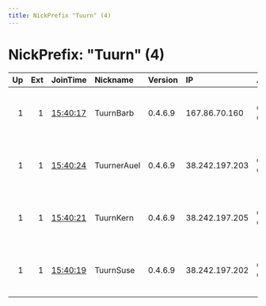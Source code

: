 ```yaml
---
title: NickPrefix "Tuurn" (4)
---
```


# NickPrefix: "Tuurn" (4)

|   Up |   Ext | JoinTime                                                                                              | Nickname    | Version   | IP             | AS           | CC   |   ORp |   Dirp | OS    | Contact                             |   eFamMembers |
|-----:|------:|:------------------------------------------------------------------------------------------------------|:------------|:----------|:---------------|:-------------|:-----|------:|-------:|:------|:------------------------------------|--------------:|
|    1 |     1 | [15:40:17](https://nusenu.github.io/OrNetStats/w/relay/87C90FEA94ADA781DB401DA41A542CBB23DEDFEA.html) | TuurnBarb   | 0.4.6.9   | 167.86.70.160  | Contabo GmbH | de   |  9001 |      0 | Linux | mailen Sie mir nicht ffrudi36 @ gmx |             4 |
|    1 |     1 | [15:40:24](https://nusenu.github.io/OrNetStats/w/relay/EF1F4F15B85D52C64810059C5674C5CFF4FED83F.html) | TuurnerAuel | 0.4.6.9   | 38.242.197.203 | Contabo GmbH | de   |  9001 |      0 | Linux | mailen Sie mir nicht ffrudi36 @ gmx |             4 |
|    1 |     1 | [15:40:21](https://nusenu.github.io/OrNetStats/w/relay/1C65BAD7C54F447BDE81759477F50B06442B3D0B.html) | TuurnKern   | 0.4.6.9   | 38.242.197.205 | Contabo GmbH | de   |  9001 |      0 | Linux | mailen Sie mir nicht ffrudi36 @ gmx |             4 |
|    1 |     1 | [15:40:19](https://nusenu.github.io/OrNetStats/w/relay/6AB20C98BCA67BEF6D5EF250548B29E670CDBFF8.html) | TuurnSuse   | 0.4.6.9   | 38.242.197.202 | Contabo GmbH | de   |  9001 |      0 | Linux | mailen Sie mir nicht ffrudi36 @ gmx |             4 |
